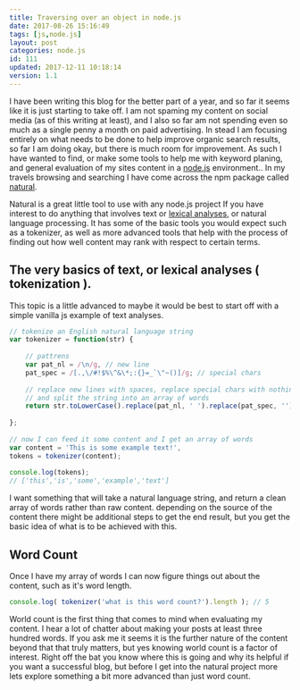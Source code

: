 ```yaml
---
title: Traversing over an object in node.js
date: 2017-08-26 15:16:49
tags: [js,node.js]
layout: post
categories: node.js
id: 111
updated: 2017-12-11 10:18:14
version: 1.1
---
```


I have been writing this blog for the better part of a year, and so far it seems like it is just starting to take off. I am not spaming my content on social media (as of this writing at least), and I also so far am not spending even so much as a single penny a month on paid advertising. In stead I am focusing entirely on what needs to be done to help improve organic search results, so far I am doing okay, but there is much room for improvement. As such I have wanted to find, or make some tools to help me with keyword planing, and general evaluation of my sites content in a [node.js](https://nodejs.org/en/) environment.. In my travels browsing and searching I have come across the npm package called [natural](https://www.npmjs.com/package/natural).

<!-- more -->

Natural is a great little tool to use with any node.js project If you have interest to do anything that involves text or [lexical analyses](https://en.wikipedia.org/wiki/Tokenization_(lexical_analysis)), or natural language processing. It has some of the basic tools you would expect such as a tokenizer, as well as more advanced tools that help with the process of finding out how well content may rank with respect to certain terms.

## The very basics of text, or lexical analyses ( tokenization ).

This topic is a little advanced to maybe it would be best to start off with a simple vanilla js example of text analyses.

```js
// tokenize an English natural language string
var tokenizer = function(str) {
 
    // pattrens
    var pat_nl = /\n/g, // new line
    pat_spec = /[.,\/#!$%\^&\*;:{}=_`\"~()]/g; // special chars
 
    // replace new lines with spaces, replace special chars with nothing,
    // and split the string into an array of words
    return str.toLowerCase().replace(pat_nl, ' ').replace(pat_spec, '').split(' ');
    
};
 
// now I can feed it some content and I get an array of words
var content = 'This is some example text!',
tokens = tokenizer(content);
 
console.log(tokens);
// ['this','is','some','example','text']
```

I want something that will take a natural language string, and return a clean array of words rather than raw content. depending on the source of the content there might be additional steps to get the end result, but you get the basic idea of what is to be achieved with this. 

## Word Count

Once I have my array of words I can now figure things out about the content, such as it's word length.

```js
console.log( tokenizer('what is this word count?').length ); // 5
```

World count is the first thing that comes to mind when evaluating my content. I hear a lot of chatter about making your posts at least three hundred words. If you ask me it seems it is the further nature of the content beyond that that truly matters, but yes knowing world count is a factor of interest. Right off the bat you know where this is going and why its helpful if you want a successful blog, but before I get into the natural project more lets explore something a bit more advanced than just word count.